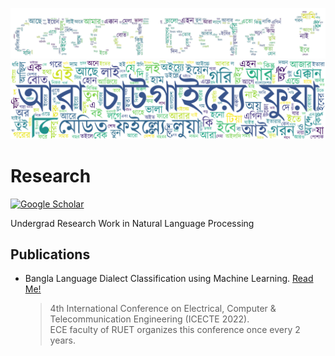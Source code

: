 <!-- ![wordcloud](assets/kene_cholor_no_bg.png) -->

![wordcloud](assets/kene_cholor_wc.png)
![wordcloud](assets/ara.png)

<!-- ![wordcloud](assets/kene_cholor_wc_bg_2.png) -->

<!-- ![wordcloud](assets/localwc.png) -->

# Research

[![Google Scholar](https://img.shields.io/badge/Google%20Scholar-View%20Profile-blue?style=flat&logo=google-scholar)](https://scholar.google.com/citations?user=GIAwRq4AAAAJ)

<!-- [![Google Scholar](https://img.shields.io/badge/Google%20Scholar-View%20Profile-blue?style=flat&logo=google-scholar&logoColor=white&color=yellow)](https://scholar.google.com/citations?user=GIAwRq4AAAAJ) -->

Undergrad Research Work in Natural Language Processing

## Publications

- Bangla Language Dialect Classification using Machine Learning. [Read Me!](https://ieeexplore.ieee.org/abstract/document/10114552)
  > 4th International Conference on Electrical, Computer & Telecommunication Engineering (ICECTE 2022). <br> ECE faculty of RUET organizes this conference once every 2 years.
